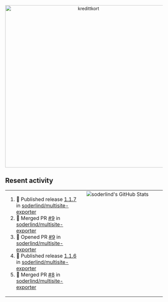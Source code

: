 
<!-- ![title-with-arrow](https://github.com/soderlind/soderlind/assets/1649452/0f685042-97c3-46ba-b290-804d07f05370) -->
<div align="center">
<img width="517" align="center" alt="kredittkort" src="https://github.com/user-attachments/assets/99b2bc83-ac5f-4905-b8c3-78cda14aa680" />
</div>

## Resent activity

<table width="100%" border="0"><tr><td width="49%">

<!--START_SECTION:activity-->
1. 🚀 Published release [1.1.7](https://github.com/soderlind/multisite-exporter/releases/tag/1.1.7) in [soderlind/multisite-exporter](https://github.com/soderlind/multisite-exporter)
2. 🎉 Merged PR [#9](https://github.com/soderlind/multisite-exporter/pull/9) in [soderlind/multisite-exporter](https://github.com/soderlind/multisite-exporter)
3. 💪 Opened PR [#9](https://github.com/soderlind/multisite-exporter/pull/9) in [soderlind/multisite-exporter](https://github.com/soderlind/multisite-exporter)
4. 🚀 Published release [1.1.6](https://github.com/soderlind/multisite-exporter/releases/tag/1.1.6) in [soderlind/multisite-exporter](https://github.com/soderlind/multisite-exporter)
5. 🎉 Merged PR [#8](https://github.com/soderlind/multisite-exporter/pull/8) in [soderlind/multisite-exporter](https://github.com/soderlind/multisite-exporter)
<!--END_SECTION:activity-->
  </td>
<td width="49%" valign="top">
     <img  alt="soderlind's GitHub Stats" src="https://awesome-github-stats.azurewebsites.net/user-stats/soderlind?cardType=octocat&theme=github&preferLogin=false&Title=FFFFFF&Border=FFFFFF" />
</td></tr></table>


<!-- ![](./profile-3d-contrib/profile-green-animate.svg) -->


